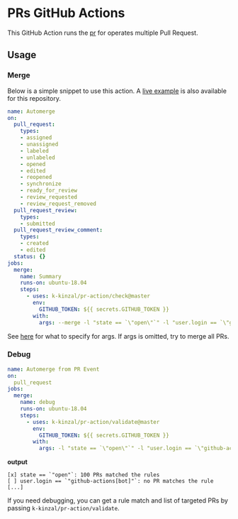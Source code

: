 # PRs GitHub Actions

This GitHub Action runs the [pr](https://github.com/k-kinzal/pr) for operates multiple Pull Request.

## Usage

### Merge

Below is a simple snippet to use this action. A [live example](https://github.com/k-kinzal/pr-action/blob/master/.github/workflows/automerge.yaml) is also available for this repository.

```yaml
name: Automerge
on:
  pull_request:
    types:
    - assigned
    - unassigned
    - labeled
    - unlabeled
    - opened
    - edited
    - reopened
    - synchronize
    - ready_for_review
    - review_requested
    - review_request_removed
  pull_request_review:
    types:
    - submitted
  pull_request_review_comment:
    types:
    - created
    - edited
  status: {}
jobs:
  merge:
    name: Summary
    runs-on: ubuntu-18.04
    steps:
      - uses: k-kinzal/pr-action/check@master
        env:
          GITHUB_TOKEN: ${{ secrets.GITHUB_TOKEN }}
        with:
          args: --merge -l "state == `\"open\"`" -l "user.login == `\"github-actions[bot]\"`"
```

See [here](https://github.com/k-kinzal/pr) for what to specify for args.
If args is omitted, try to merge all PRs.

### Debug

```yaml
name: Automerge from PR Event
on:
  pull_request
jobs:
  merge:
    name: debug
    runs-on: ubuntu-18.04
    steps:
      - uses: k-kinzal/pr-action/validate@master
        env:
          GITHUB_TOKEN: ${{ secrets.GITHUB_TOKEN }}
        with:
          args: -l "state == `\"open\"`" -l "user.login == `\"github-actions[bot]\"`"
```

**output**
```
[x] state == `"open"`: 100 PRs matched the rules
[ ] user.login == `"github-actions[bot]"`: no PR matches the rule
[...]
```

If you need debugging, you can get a rule match and list of targeted PRs by passing `k-kinzal/pr-action/validate`.
